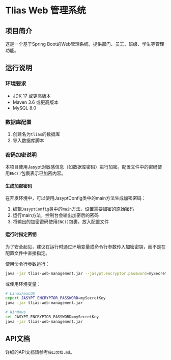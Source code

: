 # Tlias Web 管理系统

## 项目简介
这是一个基于Spring Boot的Web管理系统，提供部门、员工、班级、学生等管理功能。

## 运行说明

### 环境要求
- JDK 17 或更高版本
- Maven 3.6 或更高版本
- MySQL 8.0

### 数据库配置
1. 创建名为`tlias`的数据库
2. 导入数据库脚本

### 密码加密说明
本项目使用Jasypt对敏感信息（如数据库密码）进行加密。配置文件中的密码使用`ENC()`包裹表示已加密内容。

#### 生成加密密码
在开发环境中，可以使用JasyptConfig类中的main方法生成加密密码：
1. 编辑`JasyptConfig`类中的`main`方法，设置需要加密的原始密码
2. 运行main方法，控制台会输出加密后的密码
3. 将输出的加密密码使用`ENC()`包裹，放入配置文件

#### 运行时指定密钥
为了安全起见，建议在运行时通过环境变量或命令行参数传入加密密钥，而不是在配置文件中直接指定。

使用命令行参数运行：
```bash
java -jar tlias-web-management.jar --jasypt.encryptor.password=mySecretKey
```

或使用环境变量：
```bash
# Linux/macOS
export JASYPT_ENCRYPTOR_PASSWORD=mySecretKey
java -jar tlias-web-management.jar

# Windows
set JASYPT_ENCRYPTOR_PASSWORD=mySecretKey
java -jar tlias-web-management.jar
```

## API文档
详细的API文档请参考`接口文档.md`。 